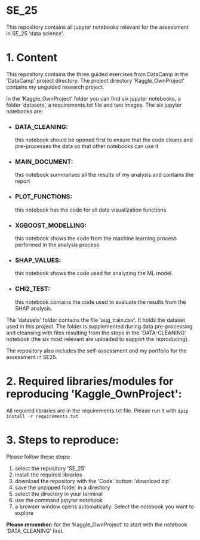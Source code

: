 # **SE_25**

This repository contains all jupyter notebooks relevant for the assessment in SE_25 'data science'.

# 1. Content

This repository contains the three guided exercises from DataCamp in the 'DataCamp' project directory. The project directory ‘Kaggle_OwnProject' contains my unguided research project.

In the ‘Kaggle_OwnProject' folder you can find six jupyter notebooks, a folder ‘datasets’, a requirements.txt file and two images. The six jupyter notebooks are:
- ### **DATA_CLEANING:** 
  this notebook should be opened first to ensure that the code cleans and pre-processes the data so that other notebooks can use it
- ### **MAIN_DOCUMENT:** 
  this notebook summarises all the results of my analysis and contains the report
- ### **PLOT_FUNCTIONS:**
  this notebook has the code for all data visualization functions.
- ### **XGBOOST_MODELLING:**
  this notebook shows the code from the machine learning process performed in the analysis process
- ### **SHAP_VALUES:** 
  this notebook shows the code used for analyzing the ML model.
- ### **CHI2_TEST:**
  this notebook contains the code used to evaluate the results from the SHAP analysis. 

The 'datasets' folder contains the file 'aug_train.csv'. It holds the dataset used in this project. The folder is supplemented during data pre-processing and cleansing with files resulting from the steps in the 'DATA-CLEANING' notebook (the six most relevant are uploaded to support the reproducing). 

The repository also includes the self-assessment and my portfolio for the assessment in SE25.

# 2. Required libraries/modules for reproducing 'Kaggle_OwnProject':

All required libraries are in the requirements.txt file. Please run it with `$pip install -r requirements.txt`

# 3. Steps to reproduce:

Please follow these steps:
1. select the repository 'SE_25'
2. install the required libraries 
3. download the repository with the 'Code' button: 'download zip'
4. save the unzipped folder in a directory
5. select the directory in your terminal
6. use the command jupyter notebook
7. a browser window opens automatically: Select the notebook you want to explore

**Please remember:** for the ‘Kaggle_OwnProject’ to start with the notebook ‘DATA_CLEANING’ first. 
